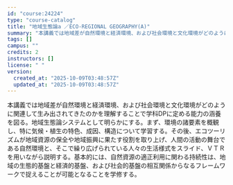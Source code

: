 ```yaml
---
id: "course:24224"
type: "course-catalog"
title: "地域生態論a ／ECO-REGIONAL GEOGRAPHY(A)"
summary: "本講義では地域差が自然環境と経済環境、および社会環境と文化環境がどのように関連して生み出されてきたのかを理解することで学科DPに定める能力の涵養を図る。地域生態論システムとして明らかにする。まず、環境の諸要素を概観し、特に気候・植生の特色、…"
tags: []
campus: ""
credits: 2
instructors: []
license: " "
version:
  created_at: "2025-10-09T03:48:57Z"
  updated_at: "2025-10-09T03:48:57Z"
---
```


本講義では地域差が自然環境と経済環境、および社会環境と文化環境がどのように関連して生み出されてきたのかを理解することで学科DPに定める能力の涵養を図る。地域生態論システムとして明らかにする。まず、環境の諸要素を概観し、特に気候・植生の特色、成因、構造について学習する。その後、エコツーリズムが地域資源の保全や地域振興に果たす役割を取り上げ、人間の活動の舞台である自然環境と、そこで繰り広げられている人々の生活様式をスライド、ＶＴＲを用いながら説明する。基本的には、自然資源の適正利用に関わる持続性は、地域の生態的基盤と経済的基盤、および社会的基盤の相互関係からなるフレームワークで捉えることが可能となることを学修する。

